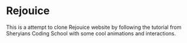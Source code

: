 # Rejouice
This is a attempt to clone Rejouice website by following the tutorial from Sheryians Coding School with some cool animations and interactions.
